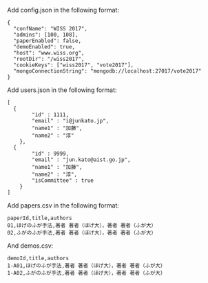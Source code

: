 
Add config.json in the following format:
```
{
  "confName": "WISS 2017",
  "admins": [100, 108],
  "paperEnabled": false,
  "demoEnabled": true,
  "host": "www.wiss.org",
  "rootDir": "/wiss2017",
  "cookieKeys": ["wiss2017", "vote2017"],
  "mongoConnectionString": "mongodb://localhost:27017/vote2017"
}
```

Add users.json in the following format:
```
[
  {
		"id" : 1111,
		"email" : "i@junkato.jp",
		"name1" : "加藤",
		"name2" : "淳"
	},
  {
		"id" : 9999,
		"email" : "jun.kato@aist.go.jp",
		"name1" : "加藤",
		"name2" : "淳",
		"isCommittee" : true
	}
]
```

Add papers.csv in the following format:
```
paperId,title,authors
01,ほげのふが手法,著者 著者（ほげ大），著者 著者（ふが大）
02,ふがのふが手法,著者 著者（ほげ大），著者 著者（ふが大）
```

And demos.csv:
```
demoId,title,authors
1-A01,ほげのふが手法,著者 著者（ほげ大），著者 著者（ふが大）
1-A02,ふがのふが手法,著者 著者（ほげ大），著者 著者（ふが大）
```
